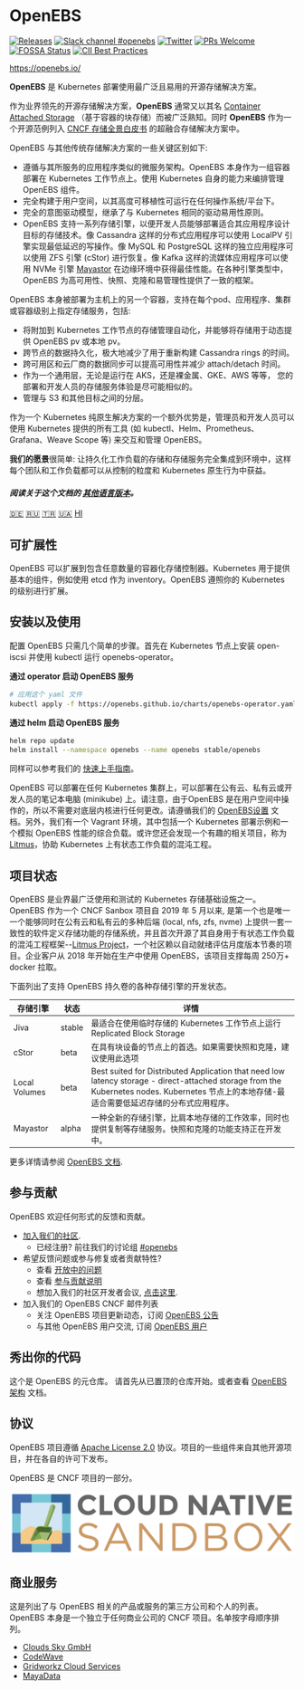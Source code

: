 # OpenEBS

[![Releases](https://img.shields.io/github/release/openebs/openebs/all.svg?style=flat-square)](https://github.com/openebs/openebs/releases)
[![Slack channel #openebs](https://img.shields.io/badge/slack-openebs-brightgreen.svg?logo=slack)](https://kubernetes.slack.com/messages/openebs)
[![Twitter](https://img.shields.io/twitter/follow/openebs.svg?style=social&label=Follow)](https://twitter.com/intent/follow?screen_name=openebs)
[![PRs Welcome](https://img.shields.io/badge/PRs-welcome-brightgreen.svg?style=flat-square)](https://github.com/openebs/openebs/blob/master/CONTRIBUTING.zh.md)
[![FOSSA Status](https://app.fossa.com/api/projects/git%2Bgithub.com%2Fopenebs%2Fopenebs.svg?type=shield)](https://app.fossa.com/projects/git%2Bgithub.com%2Fopenebs%2Fopenebs?ref=badge_shield)
[![CII Best Practices](https://bestpractices.coreinfrastructure.org/projects/1754/badge)](https://bestpractices.coreinfrastructure.org/projects/1754)

https://openebs.io/
 
**OpenEBS** 是 Kubernetes 部署使用最广泛且易用的开源存储解决方案。

作为业界领先的开源存储解决方案，**OpenEBS** 通常又以其名 [Container Attached Storage](https://www.cncf.io/blog/2018/04/19/container-attached-storage-a-primer/) （基于容器的块存储）而被广泛熟知。同时 **OpenEBS** 作为一个开源范例列入 [CNCF 存储全景白皮书](https://github.com/cncf/sig-storage/blob/master/CNCF%20Storage%20Landscape%20-%20White%20Paper.pdf) 的超融合存储解决方案中。

OpenEBS 与其他传统存储解决方案的一些关键区别如下:
- 遵循与其所服务的应用程序类似的微服务架构。OpenEBS 本身作为一组容器部署在 Kubernetes 工作节点上。使用 Kubernetes 自身的能力来编排管理 OpenEBS 组件。
- 完全构建于用户空间，以其高度可移植性可运行在任何操作系统/平台下。
- 完全的意图驱动模型，继承了与 Kubernetes 相同的驱动易用性原则。
- OpenEBS 支持一系列存储引擎，以便开发人员能够部署适合其应用程序设计目标的存储技术。像 Cassandra 这样的分布式应用程序可以使用 LocalPV 引擎实现最低延迟的写操作。像 MySQL 和 PostgreSQL 这样的独立应用程序可以使用 ZFS 引擎 (cStor) 进行恢复。像 Kafka 这样的流媒体应用程序可以使用 NVMe 引擎 [Mayastor](https://github.com/openebs/Mayastor) 在边缘环境中获得最佳性能。在各种引擎类型中，OpenEBS 为高可用性、快照、克隆和易管理性提供了一致的框架。

OpenEBS 本身被部署为主机上的另一个容器，支持在每个pod、应用程序、集群或容器级别上指定存储服务，包括:
- 将附加到 Kubernetes 工作节点的存储管理自动化，并能够将存储用于动态提供 OpenEBS pv 或本地 pv。
- 跨节点的数据持久化，极大地减少了用于重新构建 Cassandra rings 的时间。
- 跨可用区和云厂商的数据同步可以提高可用性并减少 attach/detach 时间。
- 作为一个通用层，无论是运行在 AKS，还是裸金属、GKE、AWS 等等， 您的部署和开发人员的存储服务体验是尽可能相似的。
- 管理与 S3 和其他目标之间的分层。

作为一个 Kubernetes 纯原生解决方案的一个额外优势是，管理员和开发人员可以使用 Kubernetes 提供的所有工具 (如 kubectl、Helm、Prometheus、Grafana、Weave Scope 等) 来交互和管理 OpenEBS。

**我们的愿景**很简单: 让持久化工作负载的存储和存储服务完全集成到环境中，这样每个团队和工作负载都可以从控制的粒度和 Kubernetes 原生行为中获益。

#### *阅读关于这个文档的 [其他语言版本](translations/TRANSLATIONS.md)。*

[🇩🇪](translations/README.de.md)
[🇷🇺](translations/README.ru.md)
[🇹🇷](translations/README.tr.md)
[🇺🇦](translations/README.ua.md)
[HI](translations/README.hi.md)

## 可扩展性
 
OpenEBS 可以扩展到包含任意数量的容器化存储控制器。Kubernetes 用于提供基本的组件，例如使用 etcd 作为 inventory。OpenEBS 遵照你的 Kubernetes 的级别进行扩展。

## 安装以及使用

配置 OpenEBS 只需几个简单的步骤。首先在 Kubernetes 节点上安装 open-iscsi 并使用 kubectl 运行 openebs-operator。

**通过 operator 启动 OpenEBS 服务**
```bash
# 应用这个 yaml 文件
kubectl apply -f https://openebs.github.io/charts/openebs-operator.yaml
```

**通过 helm 启动 OpenEBS 服务**
```bash
helm repo update
helm install --namespace openebs --name openebs stable/openebs
```

同样可以参考我们的 [快速上手指南](https://docs.openebs.io/docs/overview.html)。

OpenEBS 可以部署在任何 Kubernetes 集群上，可以部署在公有云、私有云或开发人员的笔记本电脑 (minikube) 上。请注意，由于OpenEBS 是在用户空间中操作的，所以不需要对底层内核进行任何更改。请遵循我们的 [OpenEBS设置](https://docs.openebs.io/docs/overview.html) 文档。另外，我们有一个 Vagrant 环境，其中包括一个 Kubernetes 部署示例和一个模拟 OpenEBS 性能的综合负载。或许您还会发现一个有趣的相关项目，称为 [Litmus](https://www.openebs.io/litmus)，协助 Kubernetes 上有状态工作负载的混沌工程。

## 项目状态

OpenEBS 是业界最广泛使用和测试的 Kubernetes 存储基础设施之一。OpenEBS 作为一个 CNCF Sanbox 项目自 2019 年 5 月以来,  是第一个也是唯一一个能够同时在公有云和私有云的多种后端 (local, nfs, zfs, nvme) 上提供一套一致性的软件定义存储功能的存储系统，并且首次开源了其自身用于有状态工作负载的混沌工程框架--[Litmus Project](https://www.openebs.io/litmus)，一个社区赖以自动就绪评估月度版本节奏的项目。企业客户从 2018 年开始在生产中使用 OpenEBS，该项目支撑每周 250万+ docker 拉取。

下面列出了支持 OpenEBS 持久卷的各种存储引擎的开发状态。

| 存储引擎 | 状态 | 详情 |
|---|---|---|
| Jiva | stable | 最适合在使用临时存储的 Kubernetes 工作节点上运行 Replicated Block Storage |
| cStor | beta | 在具有块设备的节点上的首选。如果需要快照和克隆，建议使用此选项 |
| Local Volumes | beta | Best suited for Distributed Application that need low latency storage - direct-attached storage from the Kubernetes nodes. Kubernetes 节点上的本地存储-最适合需要低延迟存储的分布式应用程序。|
| Mayastor | alpha | 一种全新的存储引擎，比肩本地存储的工作效率，同时也提供复制等存储服务。快照和克隆的功能支持正在开发中。|

更多详情请参阅 [OpenEBS 文档](https://docs.openebs.io/docs/next/quickstart.html).
 
## 参与贡献
 
OpenEBS 欢迎任何形式的反馈和贡献。
 
- [加入我们的社区](https://kubernetes.slack.com).
  - 已经注册? 前往我们的讨论组 [#openebs](https://kubernetes.slack.com/messages/openebs/)
- 希望反馈问题或参与修复或者贡献特性?
  - 查看 [开放中的问题](https://github.com/openebs/openebs/issues)
  - 查看 [参与贡献说明](./CONTRIBUTING.zh.md)
  - 想加入我们的社区开发者会议, [点击这里](./community/README.md). 
- 加入我们的 OpenEBS CNCF 邮件列表
  - 关注 OpenEBS 项目更新动态，订阅 [OpenEBS 公告](https://lists.cncf.io/g/cncf-openebs-announcements)
  - 与其他 OpenEBS 用户交流, 订阅 [OpenEBS 用户](https://lists.cncf.io/g/cncf-openebs-users)

## 秀出你的代码

这个是 OpenEBS 的元仓库。 请首先从已置顶的仓库开始。或者查看 [OpenEBS 架构](./contribute/design/README.md) 文档。 

## 协议

OpenEBS 项目遵循 [Apache License 2.0](https://github.com/openebs/openebs/blob/master/LICENSE) 协议。项目的一些组件来自其他开源项目，并在各自的许可下发布。

OpenEBS 是 CNCF 项目的一部分。

[![CNCF Sandbox Project](https://raw.githubusercontent.com/cncf/artwork/master/other/cncf-sandbox/horizontal/color/cncf-sandbox-horizontal-color.png)](https://landscape.cncf.io/selected=open-ebs)

## 商业服务

这是列出了与 OpenEBS 相关的产品或服务的第三方公司和个人的列表。OpenEBS 本身是一个独立于任何商业公司的 CNCF 项目。名单按字母顺序排列。
- [Clouds Sky GmbH](https://cloudssky.com/en/)
- [CodeWave](https://codewave.eu/)
- [Gridworkz Cloud Services](https://gridworkz.com/)
- [MayaData](https://mayadata.io/)
